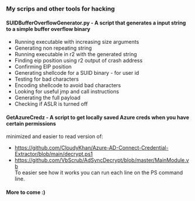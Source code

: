 ### My scrips and other tools for hacking

#### SUIDBufferOverflowGenerator.py - A script that generates a input string to a simple buffer overflow binary
- Running executable with increasing size arguments
- Generating non repeating string
- Running executable in r2 with the generated string
- Finding eip position using r2 output of crash address
- Confirming EIP position
- Generating shellcode for a SUID binary - for user id
- Testing for bad characters
- Encoding shellcode to avoid bad characters
- Looking for useful jmp and call instructions
- Generating the full payload
- Checking if ASLR is turned off

#### GetAzureCredz - A script to get locally saved Azure creds when you have certain permissions
minimized and easier to read version of:
- https://github.com/CloudyKhan/Azure-AD-Connect-Credential-Extractor/blob/main/decrypt.ps1
- https://github.com/VbScrub/AdSyncDecrypt/blob/master/MainModule.vb  
To easier see how it works you can run each line on the PS command line.

#### More to come :)
